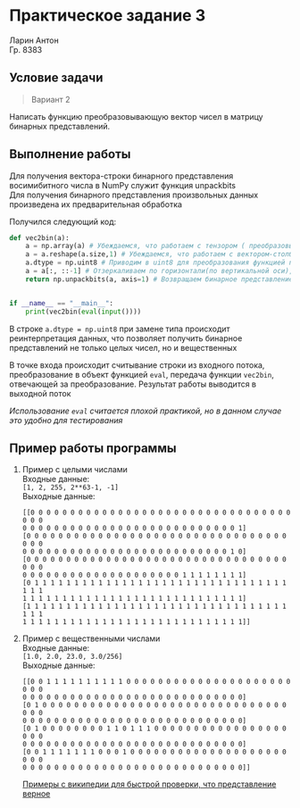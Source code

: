 # Практическое задание 3
Ларин Антон  
Гр. 8383
  
## Условие задачи

> Вариант 2 

Написать функцию преобразовывающую вектор чисел в матрицу бинарных представлений.

## Выполнение работы

Для получения вектора-строки бинарного представления восимибитного числа в NumPy служит функция unpackbits  
Для получения бинарного представления произвольных данных произведена их предварительная обработка  
  
Получился следующий код:  
```python
def vec2bin(a):
    a = np.array(a) # Убеждаемся, что работаем с тензором ( преобразовываем в тензор)
    a = a.reshape(a.size,1) # Убеждаемся, что работаем с вектором-столбцом (преобразовываем в вектор-столбец)
    a.dtype = np.uint8 # Приводим в uint8 для преобразования функцией np.unpackbits
    a = a[:, ::-1] # Отзеркаливаем по горизонтали(по вертикальной оси), чтобы младшие адреса располагались справа
    return np.unpackbits(a, axis=1) # Возвращаем бинарное представление


if __name__ == "__main__":
    print(vec2bin(eval(input())))
```
В строке `a.dtype = np.uint8` при замене типа происходит реинтерпретация данных, что позволяет получить бинарное представлений не только целых чисел, но и вещественных

В точке входа происходит считывание строки из входного потока, преобразование в объект функцией `eval`, передача функции `vec2bin`, отвечающей за преобразование. Результат работы выводится в выходной поток  
  
*Использование `eval` считается плохой практикой, но в данном случае это удобно для тестирования*  

## Пример работы программы
1) Пример с целыми числами  
	Входные данные:  
	`[1, 2, 255, 2**63-1, -1]`  
	Выходные данные:
	```
    [[0 0 0 0 0 0 0 0 0 0 0 0 0 0 0 0 0 0 0 0 0 0 0 0 0 0 0 0 0 0 0 0 0 0 0 0
    0 0 0 0 0 0 0 0 0 0 0 0 0 0 0 0 0 0 0 0 0 0 0 0 0 0 0 1]
    [0 0 0 0 0 0 0 0 0 0 0 0 0 0 0 0 0 0 0 0 0 0 0 0 0 0 0 0 0 0 0 0 0 0 0 0
    0 0 0 0 0 0 0 0 0 0 0 0 0 0 0 0 0 0 0 0 0 0 0 0 0 0 1 0]
    [0 0 0 0 0 0 0 0 0 0 0 0 0 0 0 0 0 0 0 0 0 0 0 0 0 0 0 0 0 0 0 0 0 0 0 0
    0 0 0 0 0 0 0 0 0 0 0 0 0 0 0 0 0 0 0 0 1 1 1 1 1 1 1 1]
    [0 1 1 1 1 1 1 1 1 1 1 1 1 1 1 1 1 1 1 1 1 1 1 1 1 1 1 1 1 1 1 1 1 1 1 1
    1 1 1 1 1 1 1 1 1 1 1 1 1 1 1 1 1 1 1 1 1 1 1 1 1 1 1 1]
    [1 1 1 1 1 1 1 1 1 1 1 1 1 1 1 1 1 1 1 1 1 1 1 1 1 1 1 1 1 1 1 1 1 1 1 1
    1 1 1 1 1 1 1 1 1 1 1 1 1 1 1 1 1 1 1 1 1 1 1 1 1 1 1 1]]
    ```

2) Пример с вещественными числами  
	Входные данные:  
	`[1.0, 2.0, 23.0, 3.0/256]`  
	Выходные данные:
    ```
   [[0 0 1 1 1 1 1 1 1 1 1 1 0 0 0 0 0 0 0 0 0 0 0 0 0 0 0 0 0 0 0 0 0 0 0 0
    0 0 0 0 0 0 0 0 0 0 0 0 0 0 0 0 0 0 0 0 0 0 0 0 0 0 0 0]
    [0 1 0 0 0 0 0 0 0 0 0 0 0 0 0 0 0 0 0 0 0 0 0 0 0 0 0 0 0 0 0 0 0 0 0 0
    0 0 0 0 0 0 0 0 0 0 0 0 0 0 0 0 0 0 0 0 0 0 0 0 0 0 0 0]  
    [0 1 0 0 0 0 0 0 0 0 1 1 0 1 1 1 0 0 0 0 0 0 0 0 0 0 0 0 0 0 0 0 0 0 0 0
    0 0 0 0 0 0 0 0 0 0 0 0 0 0 0 0 0 0 0 0 0 0 0 0 0 0 0 0]  
    [0 0 1 1 1 1 1 1 1 0 0 0 1 0 0 0 0 0 0 0 0 0 0 0 0 0 0 0 0 0 0 0 0 0 0 0
    0 0 0 0 0 0 0 0 0 0 0 0 0 0 0 0 0 0 0 0 0 0 0 0 0 0 0 0]]
   ```
	[Примеры с википедии для быстрой проверки, что представление верное](https://en.wikipedia.org/wiki/Double-precision_floating-point_format#Double-precision_examples)
